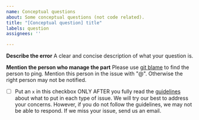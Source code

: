 ```yaml
---
name: Conceptual questions
about: Some conceptual questions (not code related).
title: "[Conceptual question] title"
labels: question
assignees: ''

---
```


**Describe the error**
A clear and concise description of what your question is.

**Mention the person who manage the part**
Please use [git blame](https://linuxhint.com/git_blame/) to find the person to ping. Mention this person in the issue with "@". Otherwise the right person may not be notified.

- [ ] Put an `x` in this checkbox ONLY AFTER you fully read the [guidelines](https://github.com/frank-xwang/RIDE-LongTailRecognition/blob/main/contributing.md) about what to put in each type of issue. We will try our best to address your concerns. However, if you do not follow the guidelines, we may not be able to respond. If we miss your issue, send us an email.

